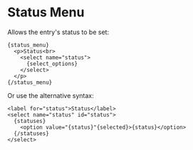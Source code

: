 <!--
    This source file is part of the open source project
    ExpressionEngine User Guide (https://github.com/ExpressionEngine/ExpressionEngine-User-Guide)

    @link      https://expressionengine.com/
    @copyright Copyright (c) 2003-2019, EllisLab Corp. (https://ellislab.com)
    @license   https://expressionengine.com/license Licensed under Apache License, Version 2.0
-->

# Status Menu

Allows the entry's status to be set:

    {status_menu}
      <p>Status<br>
        <select name="status">
          {select_options}
        </select>
      </p>
    {/status_menu}

Or use the alternative syntax:

    <label for="status">Status</label>
    <select name="status" id="status">
      {statuses}
        <option value="{status}"{selected}>{status}</option>
      {/statuses}
    </select>
